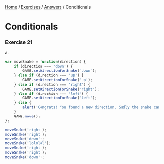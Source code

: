 <a href="/javascript-4-beginners/">Home</a> / <a href="/javascript-4-beginners/Exercises/">Exercises</a> / <a href="/javascript-4-beginners/Answers/">Answers</a> / Conditionals

# Conditionals

### Exercise 21

a.

```javascript
var moveSnake = function(direction) {
	if (direction === 'down') {
		GAME.setDirectionForSnake('down');
	} else if (direction === 'up') {
		GAME.setDirectionForSnake('up');
	} else if (direction === 'right') {
		GAME.setDirectionForSnake('right');
	} else if (direction === 'left') {
		GAME.setDirectionForSnake('left');
	} else {
		alert('Congrats! You found a new direction. Sadly the snake can only understand 2d. Try again within that boundaries...');
	}
	GAME.move();
};

moveSnake('right');
moveSnake('right');
moveSnake('down');
moveSnake('lololol');
moveSnake('right');
moveSnake('right');
moveSnake('down');
```